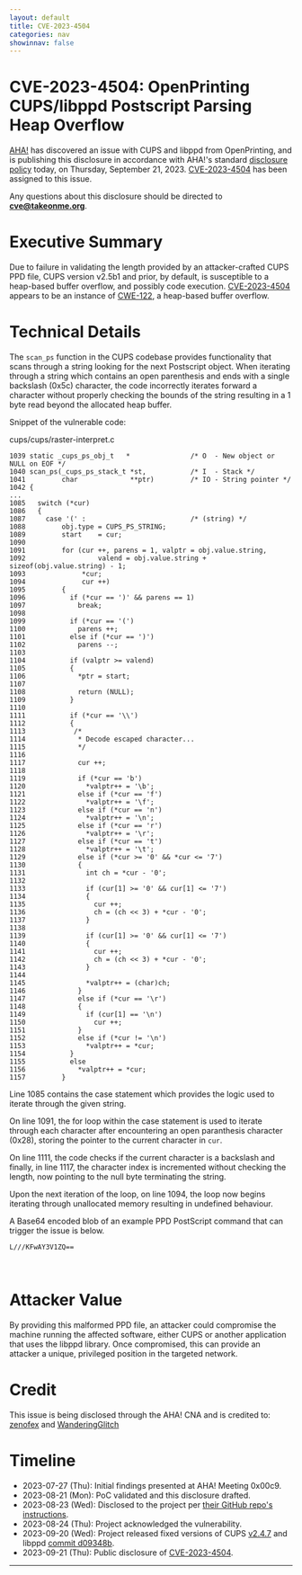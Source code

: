 ```yaml
---
layout: default
title: CVE-2023-4504
categories: nav
showinnav: false
---
```

# CVE-2023-4504: OpenPrinting CUPS/libppd Postscript Parsing Heap Overflow

[AHA!] has discovered an issue with CUPS and libppd from OpenPrinting, and is publishing
this disclosure in accordance with AHA!'s standard [disclosure policy] today,
on Thursday, September 21, 2023. [CVE-2023-4504] has been assigned to this issue.

Any questions about this disclosure should be directed to
**cve@takeonme.org**.

# Executive Summary

Due to failure in validating the length provided by an attacker-crafted CUPS PPD file, CUPS version v2.5b1 and prior, by default, is susceptible to a heap-based buffer overflow, and possibly code execution. [CVE-2023-4504] appears to be an instance of [CWE-122], a heap-based buffer overflow.

# Technical Details

The `scan_ps` function in the CUPS codebase provides functionality that scans through a string looking for the next Postscript object. When iterating through a string which contains an open parenthesis and ends with a single backslash (0x5c) character, the code incorrectly iterates forward a character without properly checking the bounds of the string resulting in a 1 byte read beyond the allocated heap buffer. 

Snippet of the vulnerable code:

cups/cups/raster-interpret.c
```
1039 static _cups_ps_obj_t   *               /* O  - New object or NULL on EOF */
1040 scan_ps(_cups_ps_stack_t *st,           /* I  - Stack */
1041         char             **ptr)         /* IO - String pointer */
1042 {
...
1085   switch (*cur)
1086   {
1087     case '(' :                          /* (string) */
1088         obj.type = CUPS_PS_STRING;
1089         start    = cur;
1090
1091         for (cur ++, parens = 1, valptr = obj.value.string,
1092                  valend = obj.value.string + sizeof(obj.value.string) - 1;
1093              *cur;
1094              cur ++)
1095         {
1096           if (*cur == ')' && parens == 1)
1097             break;
1098
1099           if (*cur == '(')
1100             parens ++;
1101           else if (*cur == ')')
1102             parens --;
1103
1104           if (valptr >= valend)
1105           {
1106             *ptr = start;
1107
1108             return (NULL);
1109           }
1110
1111           if (*cur == '\\')
1112           {
1113            /*
1114             * Decode escaped character...
1115             */
1116
1117             cur ++;
1118
1119             if (*cur == 'b')
1120               *valptr++ = '\b';
1121             else if (*cur == 'f')
1122               *valptr++ = '\f';
1123             else if (*cur == 'n')
1124               *valptr++ = '\n';
1125             else if (*cur == 'r')
1126               *valptr++ = '\r';
1127             else if (*cur == 't')
1128               *valptr++ = '\t';
1129             else if (*cur >= '0' && *cur <= '7')
1130             {
1131               int ch = *cur - '0';
1132
1133               if (cur[1] >= '0' && cur[1] <= '7')
1134               {
1135                 cur ++;
1136                 ch = (ch << 3) + *cur - '0';
1137               }
1138
1139               if (cur[1] >= '0' && cur[1] <= '7')
1140               {
1141                 cur ++;
1142                 ch = (ch << 3) + *cur - '0';
1143               }
1144
1145               *valptr++ = (char)ch;
1146             }
1147             else if (*cur == '\r')
1148             {
1149               if (cur[1] == '\n')
1150                 cur ++;
1151             }
1152             else if (*cur != '\n')
1153               *valptr++ = *cur;
1154           }
1155           else
1156             *valptr++ = *cur;
1157         }
```

Line 1085 contains the case statement which provides the logic used to iterate through the given string.

On line 1091, the for loop within the case statement is used to iterate through each character after encountering an open paranthesis character (0x28), storing the pointer to the current character in `cur`.

On line 1111, the code checks if the current character is a backslash and finally, in line 1117, the character index is incremented without checking the length, now pointing to the null byte terminating the string. 

Upon the next iteration of the loop, on line 1094, the loop now begins iterating through unallocated memory resulting in undefined behaviour.

A Base64 encoded blob of an example PPD PostScript command that can trigger the issue is below.

```
L///KFwAY3V1ZQ==
```

<br/>

# Attacker Value

By providing this malformed PPD file, an attacker could compromise the machine running the affected software, either CUPS or another application that uses the libppd library. Once compromised, this can provide an attacker a unique, privileged position in the targeted network.

# Credit

This issue is being disclosed through the AHA! CNA and is credited to: [zenofex](https://mastodon.social/@zenofex) and [WanderingGlitch](https://infosec.exchange/@WanderingGlitch)

# Timeline

* 2023-07-27 (Thu): Initial findings presented at AHA! Meeting 0x00c9.
* 2023-08-21 (Mon): PoC validated and this disclosure drafted.
* 2023-08-23 (Wed): Disclosed to the project per [their GitHub repo's instructions](https://github.com/OpenPrinting/cups/security).
* 2023-08-24 (Thu): Project acknowledged the vulnerability.
* 2023-09-20 (Wed): Project released fixed versions of CUPS [v2.4.7](https://github.com/OpenPrinting/cups/releases/tag/v2.4.7) and libppd [commit d09348b](https://github.com/OpenPrinting/libppd/commit/d09348b81150df69420848f7b978951e15a6a77b).
* 2023-09-21 (Thu): Public disclosure of [CVE-2023-4504].

----

[CVE-2023-4504]: https://takeonme.org/cves/CVE-2023-4504.html
[disclosure policy]: https://takeonme.org/cve.html
[AHA!]: https://takeonme.org/
[CWE-122]: https://cwe.mitre.org/data/definitions/122.html


